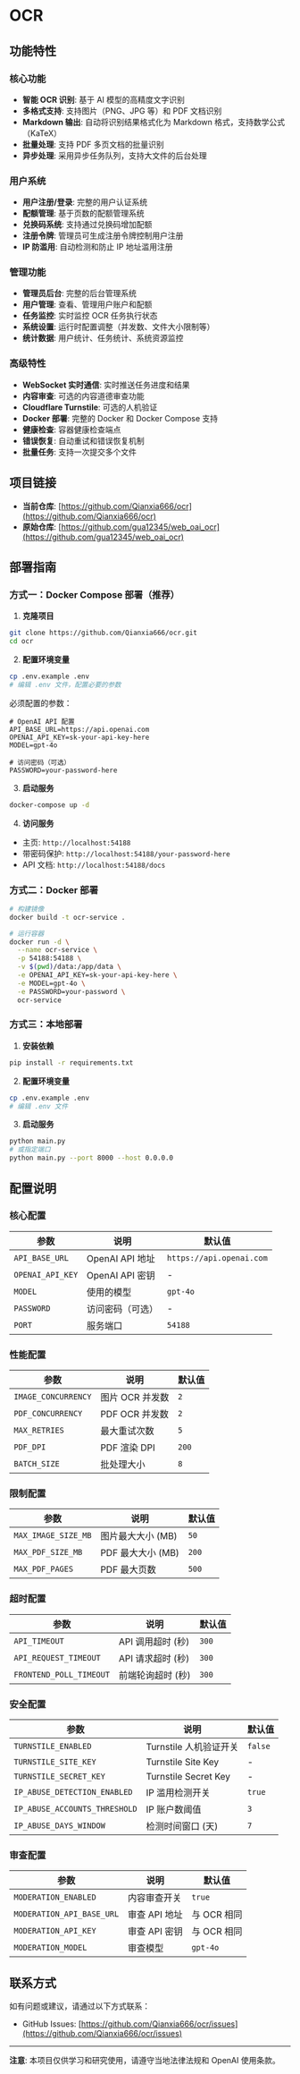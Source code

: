 # OCR

## 功能特性

### 核心功能
- **智能 OCR 识别**: 基于 AI 模型的高精度文字识别
- **多格式支持**: 支持图片（PNG、JPG 等）和 PDF 文档识别
- **Markdown 输出**: 自动将识别结果格式化为 Markdown 格式，支持数学公式（KaTeX）
- **批量处理**: 支持 PDF 多页文档的批量识别
- **异步处理**: 采用异步任务队列，支持大文件的后台处理

### 用户系统
- **用户注册/登录**: 完整的用户认证系统
- **配额管理**: 基于页数的配额管理系统
- **兑换码系统**: 支持通过兑换码增加配额
- **注册令牌**: 管理员可生成注册令牌控制用户注册
- **IP 防滥用**: 自动检测和防止 IP 地址滥用注册

### 管理功能
- **管理员后台**: 完整的后台管理系统
- **用户管理**: 查看、管理用户账户和配额
- **任务监控**: 实时监控 OCR 任务执行状态
- **系统设置**: 运行时配置调整（并发数、文件大小限制等）
- **统计数据**: 用户统计、任务统计、系统资源监控

### 高级特性
- **WebSocket 实时通信**: 实时推送任务进度和结果
- **内容审查**: 可选的内容道德审查功能
- **Cloudflare Turnstile**: 可选的人机验证
- **Docker 部署**: 完整的 Docker 和 Docker Compose 支持
- **健康检查**: 容器健康检查端点
- **错误恢复**: 自动重试和错误恢复机制
- **批量任务**: 支持一次提交多个文件

## 项目链接

- **当前仓库**: [https://github.com/Qianxia666/ocr](https://github.com/Qianxia666/ocr)
- **原始仓库**: [https://github.com/gua12345/web_oai_ocr](https://github.com/gua12345/web_oai_ocr)

## 部署指南

### 方式一：Docker Compose 部署（推荐）

1. **克隆项目**
```bash
git clone https://github.com/Qianxia666/ocr.git
cd ocr
```

2. **配置环境变量**
```bash
cp .env.example .env
# 编辑 .env 文件，配置必要的参数
```

必须配置的参数：
```env
# OpenAI API 配置
API_BASE_URL=https://api.openai.com
OPENAI_API_KEY=sk-your-api-key-here
MODEL=gpt-4o

# 访问密码（可选）
PASSWORD=your-password-here
```

3. **启动服务**
```bash
docker-compose up -d
```

4. **访问服务**
- 主页: `http://localhost:54188`
- 带密码保护: `http://localhost:54188/your-password-here`
- API 文档: `http://localhost:54188/docs`

### 方式二：Docker 部署

```bash
# 构建镜像
docker build -t ocr-service .

# 运行容器
docker run -d \
  --name ocr-service \
  -p 54188:54188 \
  -v $(pwd)/data:/app/data \
  -e OPENAI_API_KEY=sk-your-api-key-here \
  -e MODEL=gpt-4o \
  -e PASSWORD=your-password \
  ocr-service
```

### 方式三：本地部署

1. **安装依赖**
```bash
pip install -r requirements.txt
```

2. **配置环境变量**
```bash
cp .env.example .env
# 编辑 .env 文件
```

3. **启动服务**
```bash
python main.py
# 或指定端口
python main.py --port 8000 --host 0.0.0.0
```

## 配置说明

### 核心配置

| 参数 | 说明 | 默认值 |
|------|------|--------|
| `API_BASE_URL` | OpenAI API 地址 | `https://api.openai.com` |
| `OPENAI_API_KEY` | OpenAI API 密钥 | - |
| `MODEL` | 使用的模型 | `gpt-4o` |
| `PASSWORD` | 访问密码（可选） | - |
| `PORT` | 服务端口 | `54188` |

### 性能配置

| 参数 | 说明 | 默认值 |
|------|------|--------|
| `IMAGE_CONCURRENCY` | 图片 OCR 并发数 | `2` |
| `PDF_CONCURRENCY` | PDF OCR 并发数 | `2` |
| `MAX_RETRIES` | 最大重试次数 | `5` |
| `PDF_DPI` | PDF 渲染 DPI | `200` |
| `BATCH_SIZE` | 批处理大小 | `8` |

### 限制配置

| 参数 | 说明 | 默认值 |
|------|------|--------|
| `MAX_IMAGE_SIZE_MB` | 图片最大大小 (MB) | `50` |
| `MAX_PDF_SIZE_MB` | PDF 最大大小 (MB) | `200` |
| `MAX_PDF_PAGES` | PDF 最大页数 | `500` |

### 超时配置

| 参数 | 说明 | 默认值 |
|------|------|--------|
| `API_TIMEOUT` | API 调用超时 (秒) | `300` |
| `API_REQUEST_TIMEOUT` | API 请求超时 (秒) | `300` |
| `FRONTEND_POLL_TIMEOUT` | 前端轮询超时 (秒) | `300` |

### 安全配置

| 参数 | 说明 | 默认值 |
|------|------|--------|
| `TURNSTILE_ENABLED` | Turnstile 人机验证开关 | `false` |
| `TURNSTILE_SITE_KEY` | Turnstile Site Key | - |
| `TURNSTILE_SECRET_KEY` | Turnstile Secret Key | - |
| `IP_ABUSE_DETECTION_ENABLED` | IP 滥用检测开关 | `true` |
| `IP_ABUSE_ACCOUNTS_THRESHOLD` | IP 账户数阈值 | `3` |
| `IP_ABUSE_DAYS_WINDOW` | 检测时间窗口 (天) | `7` |

### 审查配置

| 参数 | 说明 | 默认值 |
|------|------|--------|
| `MODERATION_ENABLED` | 内容审查开关 | `true` |
| `MODERATION_API_BASE_URL` | 审查 API 地址 | 与 OCR 相同 |
| `MODERATION_API_KEY` | 审查 API 密钥 | 与 OCR 相同 |
| `MODERATION_MODEL` | 审查模型 | `gpt-4o` |

## 联系方式

如有问题或建议，请通过以下方式联系：

- GitHub Issues: [https://github.com/Qianxia666/ocr/issues](https://github.com/Qianxia666/ocr/issues)

---

**注意**: 本项目仅供学习和研究使用，请遵守当地法律法规和 OpenAI 使用条款。
